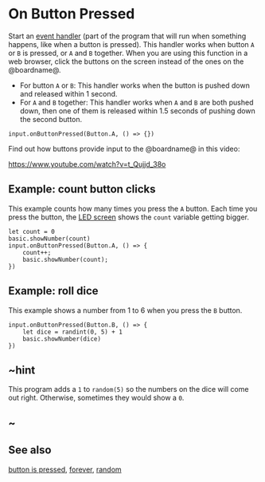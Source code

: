 # On Button Pressed

Start an [event handler](/reference/event-handler) (part of the program that will run when something happens, like when a button is pressed).
This handler works when button `A` or `B` is pressed, or `A` and `B` together.
When you are using this function in a web browser, click the buttons on the screen instead of the ones
on the @boardname@.

* For button `A` or `B`: This handler works when the button is pushed down and released within 1 second.
* For `A` and `B` together: This handler works when `A` and `B` are both pushed down, then one of them is released within 1.5 seconds of pushing down the second button.

```sig
input.onButtonPressed(Button.A, () => {})
```

Find out how buttons provide input to the @boardname@ in this video:

https://www.youtube.com/watch?v=t_Qujjd_38o

## Example: count button clicks

This example counts how many times you press the `A` button.
Each time you press the button, the [LED screen](/device/screen) shows the `count` variable getting bigger.

```blocks
let count = 0
basic.showNumber(count)
input.onButtonPressed(Button.A, () => {
    count++;
    basic.showNumber(count);
})
```

## Example: roll dice

This example shows a number from 1 to 6 when you press the `B` button.

```blocks
input.onButtonPressed(Button.B, () => {
    let dice = randint(0, 5) + 1
    basic.showNumber(dice)
})
```

## ~hint

This program adds a `1` to `random(5)` so the numbers on the dice will come out right.
Otherwise, sometimes they would show a `0`.

## ~

## See also

[button is pressed](/reference/input/button-is-pressed), [forever](/reference/basic/forever), [random](/blocks/math)

